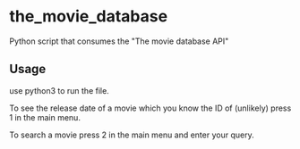 # the_movie_database
Python script that consumes the "The movie database API"

## Usage
use python3 to run the file.

To see the release date of a movie which you know the ID of (unlikely) press 1 in the main menu.

To search a movie press 2 in the main menu and enter your query.
